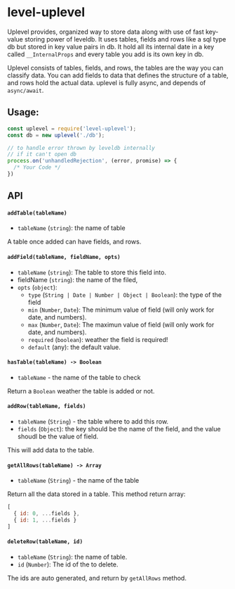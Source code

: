 # level-uplevel

Uplevel provides, organized way to store data along with
use of fast key-value storing power of leveldb. It uses
tables, fields and rows like a sql type db but stored in
key value pairs in db. It hold all its internal date in a key
called `__InternalProps` and every table you add is its own key in db.

Uplevel consists of tables, fields, and rows, the tables
are the way you can classify data. You can add fields to data
that defines the structure of a table, and rows hold the actual data.
uplevel is fully async, and depends of `async/await`.

## Usage:
```javascript
const uplevel = require('level-uplevel');
const db = new uplevel('./db');

// to handle error thrown by leveldb internally
// if it can't open db
process.on('unhandledRejection', (error, promise) => {
  /* Your Code */
})
```

## API

#### `addTable(tableName)`
  - `tableName` (`string`):  the name of table

A table once added can have fields, and rows.

#### `addField(tableName, fieldName, opts)`
  - `tableName` (`string`): The table to store this
  field into.
  - fieldName (`string`): the name of the filed,
  - `opts` (`object`):
    * `type` (`String | Date | Number | Object | Boolean`):
      the type of the field
    * `min` (`Number`, `Date`): The minimum value of field (will only work for date, and numbers).
    * `max` (`Number`, `Date`): The maximun value of field (will only work for date, and numbers).
    * `required` (`boolean`): weather the field is required!
    * `default` (any): the default value.

#### `hasTable(tableName) -> Boolean`
  - `tableName` - the name of the table to check

  Return a `Boolean` weather the table is added or not.

#### `addRow(tableName, fields)`
  - `tableName` (`String`) - the table where to add this row.
  - `fields` (`Object`): the key should be the name of the field,
    and the value shoudl be the value of field.

  This will add data to the table.

#### `getAllRows(tableName) -> Array`
  - `tableName` (`String`) - the name of the table

Return all the data stored in a table. This method return array:
```javascript
[
  { id: 0, ...fields },
  { id: 1, ...fields }
]
```

#### `deleteRow(tableName, id)`
  - `tableName` (`String`): the name of table.
  - `id` (`Number`): The id of the to delete.

  The ids are auto generated, and return by `getAllRows` method.
